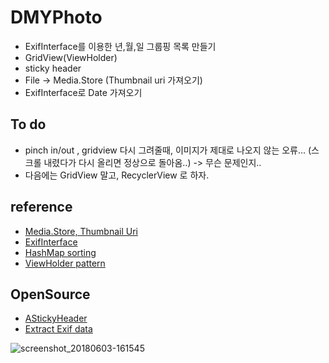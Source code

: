 # DMYPhoto

- ExifInterface를 이용한 년,월,일 그룹핑 목록 만들기
- GridView(ViewHolder)
- sticky header
- File -> Media.Store (Thumbnail uri 가져오기)
- ExifInterface로 Date 가져오기

## To do
- pinch in/out , gridview 다시 그려줄때, 이미지가 제대로 나오지 않는 오류... (스크롤 내렸다가 다시 올리면 정상으로 돌아옴..) -> 무슨 문제인지..
- 다음에는 GridView 말고, RecyclerView 로 하자.


## reference

- [Media.Store, Thumbnail Uri](http://shygiants.github.io/android/2016/01/13/contentresolver.html)
- [ExifInterface](https://developers-kr.googleblog.com/2017/01/introducing-the-exifinterface-support-library.html)
- [HashMap sorting](http://ithub.tistory.com/34)
- [ViewHolder pattern](http://www.kmshack.kr/2013/09/android-%EC%9C%A0%EC%97%B0%EC%84%B1-%EC%9E%88%EB%8A%94-viewholder-pattern/)

## OpenSource
- [AStickyHeader](https://github.com/DWorkS/AStickyHeader)
- [Extract Exif data](https://github.com/drewnoakes/metadata-extractor)



![screenshot_20180603-161545](https://user-images.githubusercontent.com/23315291/40909166-e290266e-6823-11e8-8a6c-56645f620fab.png)
